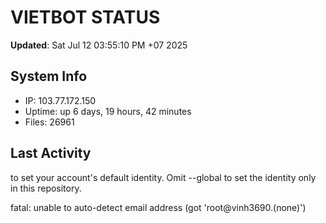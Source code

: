 # VIETBOT STATUS
**Updated**: Sat Jul 12 03:55:10 PM +07 2025

## System Info
- IP: 103.77.172.150
- Uptime: up 6 days, 19 hours, 42 minutes
- Files: 26961

## Last Activity

to set your account's default identity.
Omit --global to set the identity only in this repository.

fatal: unable to auto-detect email address (got 'root@vinh3690.(none)')
